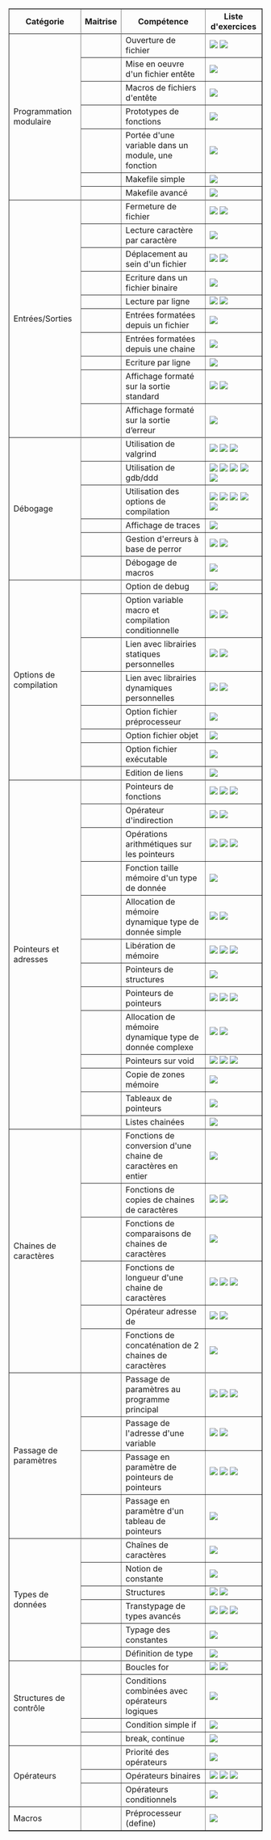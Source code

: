 <html>
<meta http-equiv="content-type" content="text/html; charset=utf-8" />
<link rel="stylesheet" href="../.progress/sommaire.css" type="text/css" />
<title>Sommaire des exercices</title>
<table border="1" id="sommaire">
<tr><th>Catégorie</th><th>Maitrise</th><th>Compétence</th><th>Liste d&#x27;exercices</th></tr>
<tr><td rowspan="8">Programmation modulaire</td></tr>
<tr><td width="50"></td><td>Ouverture de fichier</td><td><a href=exercices/daddy-cool><img src="https://img.shields.io/static/v1.svg?label=daddy-cool&message=0&color=brightgreen" /></a> <a href=exercices/jedi><img src="https://img.shields.io/static/v1.svg?label=jedi&message=0&color=yellow" /></a> </td></tr>
<tr><td width="50"></td><td>Mise en oeuvre d'un fichier entête</td><td><a href=exercices/morse><img src="https://img.shields.io/static/v1.svg?label=morse&message=0&color=yellow" /></a> </td></tr>
<tr><td width="50"></td><td>Macros de fichiers d'entête</td><td><a href=exercices/morse><img src="https://img.shields.io/static/v1.svg?label=morse&message=0&color=yellow" /></a> </td></tr>
<tr><td width="50"></td><td>Prototypes de fonctions</td><td><a href=exercices/morse><img src="https://img.shields.io/static/v1.svg?label=morse&message=0&color=yellow" /></a> </td></tr>
<tr><td width="50"></td><td>Portée d'une variable dans un module, une fonction</td><td><a href=exercices/morse><img src="https://img.shields.io/static/v1.svg?label=morse&message=0&color=yellow" /></a> </td></tr>
<tr><td width="50"></td><td>Makefile simple</td><td><a href=exercices/morse><img src="https://img.shields.io/static/v1.svg?label=morse&message=0&color=yellow" /></a> </td></tr>
<tr><td width="50"></td><td>Makefile avancé</td><td><a href=exercices/makemorse><img src="https://img.shields.io/static/v1.svg?label=makemorse&message=0&color=yellow" /></a> </td></tr>
<tr><td rowspan="11">Entrées/Sorties</td></tr>
<tr><td width="50"></td><td>Fermeture de fichier</td><td><a href=exercices/daddy-cool><img src="https://img.shields.io/static/v1.svg?label=daddy-cool&message=0&color=brightgreen" /></a> <a href=exercices/jedi><img src="https://img.shields.io/static/v1.svg?label=jedi&message=0&color=yellow" /></a> </td></tr>
<tr><td width="50"></td><td>Lecture caractère par caractère</td><td><a href=exercices/daddy-cool><img src="https://img.shields.io/static/v1.svg?label=daddy-cool&message=0&color=brightgreen" /></a> </td></tr>
<tr><td width="50"></td><td>Déplacement au sein d'un fichier</td><td><a href=exercices/daddy-cool><img src="https://img.shields.io/static/v1.svg?label=daddy-cool&message=0&color=brightgreen" /></a> <a href=exercices/jedi><img src="https://img.shields.io/static/v1.svg?label=jedi&message=0&color=yellow" /></a> </td></tr>
<tr><td width="50"></td><td>Ecriture dans un fichier binaire</td><td><a href=exercices/jedi><img src="https://img.shields.io/static/v1.svg?label=jedi&message=0&color=yellow" /></a> </td></tr>
<tr><td width="50"></td><td>Lecture par ligne</td><td><a href=exercices/stdtruc><img src="https://img.shields.io/static/v1.svg?label=stdtruc&message=0&color=brightgreen" /></a> <a href=exercices/jedi><img src="https://img.shields.io/static/v1.svg?label=jedi&message=0&color=yellow" /></a> </td></tr>
<tr><td width="50"></td><td>Entrées formatées depuis un fichier</td><td><a href=exercices/jedi><img src="https://img.shields.io/static/v1.svg?label=jedi&message=0&color=yellow" /></a> </td></tr>
<tr><td width="50"></td><td>Entrées formatées depuis une chaine</td><td><a href=exercices/jedi><img src="https://img.shields.io/static/v1.svg?label=jedi&message=0&color=yellow" /></a> </td></tr>
<tr><td width="50"></td><td>Ecriture par ligne</td><td><a href=exercices/stdtruc><img src="https://img.shields.io/static/v1.svg?label=stdtruc&message=0&color=brightgreen" /></a> </td></tr>
<tr><td width="50"></td><td>Affichage formaté sur la sortie standard</td><td><a href=exercices/stdtruc><img src="https://img.shields.io/static/v1.svg?label=stdtruc&message=0&color=brightgreen" /></a> <a href=exercices/bingo><img src="https://img.shields.io/static/v1.svg?label=bingo&message=0&color=brightgreen" /></a> </td></tr>
<tr><td width="50"></td><td>Affichage formaté sur la sortie d’erreur</td><td><a href=exercices/stdtruc><img src="https://img.shields.io/static/v1.svg?label=stdtruc&message=0&color=brightgreen" /></a> </td></tr>
<tr><td rowspan="7">Débogage</td></tr>
<tr><td width="50"></td><td>Utilisation de valgrind</td><td><a href=exercices/debogage-trace><img src="https://img.shields.io/static/v1.svg?label=debogage-trace&message=0&color=yellow" /></a> <a href=exercices/debogage-exo4><img src="https://img.shields.io/static/v1.svg?label=debogage-exo4&message=0&color=red" /></a> <a href=exercices/debogage-exo8><img src="https://img.shields.io/static/v1.svg?label=debogage-exo8&message=0&color=red" /></a> </td></tr>
<tr><td width="50"></td><td>Utilisation de gdb/ddd</td><td><a href=exercices/debogage-exo2><img src="https://img.shields.io/static/v1.svg?label=debogage-exo2&message=0&color=brightgreen" /></a> <a href=exercices/debogage-trace><img src="https://img.shields.io/static/v1.svg?label=debogage-trace&message=0&color=yellow" /></a> <a href=exercices/debogage-exo6><img src="https://img.shields.io/static/v1.svg?label=debogage-exo6&message=0&color=yellow" /></a> <a href=exercices/debogage-exo4><img src="https://img.shields.io/static/v1.svg?label=debogage-exo4&message=0&color=red" /></a> <a href=exercices/debogage-exo8><img src="https://img.shields.io/static/v1.svg?label=debogage-exo8&message=0&color=red" /></a> </td></tr>
<tr><td width="50"></td><td>Utilisation des options de compilation</td><td><a href=exercices/debogage-exo2><img src="https://img.shields.io/static/v1.svg?label=debogage-exo2&message=0&color=brightgreen" /></a> <a href=exercices/debogage-trace><img src="https://img.shields.io/static/v1.svg?label=debogage-trace&message=0&color=yellow" /></a> <a href=exercices/debogage-exo6><img src="https://img.shields.io/static/v1.svg?label=debogage-exo6&message=0&color=yellow" /></a> <a href=exercices/debogage-exo4><img src="https://img.shields.io/static/v1.svg?label=debogage-exo4&message=0&color=red" /></a> <a href=exercices/debogage-exo8><img src="https://img.shields.io/static/v1.svg?label=debogage-exo8&message=0&color=red" /></a> </td></tr>
<tr><td width="50"></td><td>Affichage de traces</td><td><a href=exercices/debogage-trace><img src="https://img.shields.io/static/v1.svg?label=debogage-trace&message=0&color=yellow" /></a> </td></tr>
<tr><td width="50"></td><td>Gestion d'erreurs à base de perror</td><td><a href=exercices/bingo><img src="https://img.shields.io/static/v1.svg?label=bingo&message=0&color=brightgreen" /></a> <a href=exercices/contact><img src="https://img.shields.io/static/v1.svg?label=contact&message=0&color=yellow" /></a> </td></tr>
<tr><td width="50"></td><td>Débogage de macros</td><td><a href=exercices/debogage-exo2><img src="https://img.shields.io/static/v1.svg?label=debogage-exo2&message=0&color=brightgreen" /></a> </td></tr>
<tr><td rowspan="9">Options de compilation</td></tr>
<tr><td width="50"></td><td>Option de debug</td><td><a href=exercices/debogage-exo6><img src="https://img.shields.io/static/v1.svg?label=debogage-exo6&message=0&color=yellow" /></a> </td></tr>
<tr><td width="50"></td><td>Option variable macro et compilation conditionnelle</td><td><a href=exercices/divflot><img src="https://img.shields.io/static/v1.svg?label=divflot&message=0&color=brightgreen" /></a> <a href=exercices/ifdef><img src="https://img.shields.io/static/v1.svg?label=ifdef&message=0&color=yellow" /></a> </td></tr>
<tr><td width="50"></td><td>Lien avec librairies statiques personnelles</td><td><a href=exercices/sdl><img src="https://img.shields.io/static/v1.svg?label=sdl&message=0&color=brightgreen" /></a> <a href=exercices/makemorse><img src="https://img.shields.io/static/v1.svg?label=makemorse&message=0&color=yellow" /></a> </td></tr>
<tr><td width="50"></td><td>Lien avec librairies dynamiques personnelles</td><td><a href=exercices/sdl><img src="https://img.shields.io/static/v1.svg?label=sdl&message=0&color=brightgreen" /></a> <a href=exercices/makemorse><img src="https://img.shields.io/static/v1.svg?label=makemorse&message=0&color=yellow" /></a> </td></tr>
<tr><td width="50"></td><td>Option fichier préprocesseur</td><td><a href=exercices/debogage-exo2><img src="https://img.shields.io/static/v1.svg?label=debogage-exo2&message=0&color=brightgreen" /></a> </td></tr>
<tr><td width="50"></td><td>Option fichier objet</td><td><a href=exercices/sdl><img src="https://img.shields.io/static/v1.svg?label=sdl&message=0&color=brightgreen" /></a> </td></tr>
<tr><td width="50"></td><td>Option fichier exécutable</td><td><a href=exercices/sdl><img src="https://img.shields.io/static/v1.svg?label=sdl&message=0&color=brightgreen" /></a> </td></tr>
<tr><td width="50"></td><td>Edition de liens</td><td><a href=exercices/sdl><img src="https://img.shields.io/static/v1.svg?label=sdl&message=0&color=brightgreen" /></a> </td></tr>
<tr><td rowspan="14">Pointeurs et adresses</td></tr>
<tr><td width="50"></td><td>Pointeurs de fonctions</td><td><a href=exercices/debogage-exo6><img src="https://img.shields.io/static/v1.svg?label=debogage-exo6&message=0&color=yellow" /></a> <a href=exercices/perf><img src="https://img.shields.io/static/v1.svg?label=perf&message=0&color=yellow" /></a> <a href=exercices/quicksort><img src="https://img.shields.io/static/v1.svg?label=quicksort&message=0&color=red" /></a> </td></tr>
<tr><td width="50"></td><td>Opérateur d'indirection</td><td><a href=exercices/bigbucks><img src="https://img.shields.io/static/v1.svg?label=bigbucks&message=0&color=red" /></a> <a href=exercices/slab><img src="https://img.shields.io/static/v1.svg?label=slab&message=0&color=red" /></a> </td></tr>
<tr><td width="50"></td><td>Opérations arithmétiques sur les pointeurs</td><td><a href=exercices/bigbucks><img src="https://img.shields.io/static/v1.svg?label=bigbucks&message=0&color=red" /></a> <a href=exercices/void><img src="https://img.shields.io/static/v1.svg?label=void&message=0&color=red" /></a> <a href=exercices/debogage-exo8><img src="https://img.shields.io/static/v1.svg?label=debogage-exo8&message=0&color=red" /></a> </td></tr>
<tr><td width="50"></td><td>Fonction taille mémoire d'un type de donnée</td><td><a href=exercices/bigbucks><img src="https://img.shields.io/static/v1.svg?label=bigbucks&message=0&color=red" /></a> </td></tr>
<tr><td width="50"></td><td>Allocation de mémoire dynamique type de donnée simple</td><td><a href=exercices/bingo><img src="https://img.shields.io/static/v1.svg?label=bingo&message=0&color=brightgreen" /></a> <a href=exercices/bigbucks><img src="https://img.shields.io/static/v1.svg?label=bigbucks&message=0&color=red" /></a> </td></tr>
<tr><td width="50"></td><td>Libération de mémoire</td><td><a href=exercices/contact><img src="https://img.shields.io/static/v1.svg?label=contact&message=0&color=yellow" /></a> <a href=exercices/bigbucks><img src="https://img.shields.io/static/v1.svg?label=bigbucks&message=0&color=red" /></a> <a href=exercices/slab><img src="https://img.shields.io/static/v1.svg?label=slab&message=0&color=red" /></a> </td></tr>
<tr><td width="50"></td><td>Pointeurs de structures</td><td><a href=exercices/bigbucks><img src="https://img.shields.io/static/v1.svg?label=bigbucks&message=0&color=red" /></a> </td></tr>
<tr><td width="50"></td><td>Pointeurs de pointeurs</td><td><a href=exercices/contact><img src="https://img.shields.io/static/v1.svg?label=contact&message=0&color=yellow" /></a> <a href=exercices/bigbucks><img src="https://img.shields.io/static/v1.svg?label=bigbucks&message=0&color=red" /></a> <a href=exercices/slab><img src="https://img.shields.io/static/v1.svg?label=slab&message=0&color=red" /></a> </td></tr>
<tr><td width="50"></td><td>Allocation de mémoire dynamique type de donnée complexe</td><td><a href=exercices/contact><img src="https://img.shields.io/static/v1.svg?label=contact&message=0&color=yellow" /></a> <a href=exercices/slab><img src="https://img.shields.io/static/v1.svg?label=slab&message=0&color=red" /></a> </td></tr>
<tr><td width="50"></td><td>Pointeurs sur void</td><td><a href=exercices/void><img src="https://img.shields.io/static/v1.svg?label=void&message=0&color=red" /></a> <a href=exercices/slab><img src="https://img.shields.io/static/v1.svg?label=slab&message=0&color=red" /></a> <a href=exercices/quicksort><img src="https://img.shields.io/static/v1.svg?label=quicksort&message=0&color=red" /></a> </td></tr>
<tr><td width="50"></td><td>Copie de zones mémoire</td><td><a href=exercices/speed><img src="https://img.shields.io/static/v1.svg?label=speed&message=0&color=brightgreen" /></a> </td></tr>
<tr><td width="50"></td><td>Tableaux de pointeurs</td><td><a href=exercices/slab><img src="https://img.shields.io/static/v1.svg?label=slab&message=0&color=red" /></a> </td></tr>
<tr><td width="50"></td><td>Listes chainées</td><td><a href=exercices/slab><img src="https://img.shields.io/static/v1.svg?label=slab&message=0&color=red" /></a> </td></tr>
<tr><td rowspan="7">Chaines de caractères</td></tr>
<tr><td width="50"></td><td>Fonctions de conversion d'une chaine de caractères en entier</td><td><a href=exercices/jedi><img src="https://img.shields.io/static/v1.svg?label=jedi&message=0&color=yellow" /></a> </td></tr>
<tr><td width="50"></td><td>Fonctions de copies de chaines de caractères</td><td><a href=exercices/morse><img src="https://img.shields.io/static/v1.svg?label=morse&message=0&color=yellow" /></a> <a href=exercices/contact><img src="https://img.shields.io/static/v1.svg?label=contact&message=0&color=yellow" /></a> </td></tr>
<tr><td width="50"></td><td>Fonctions de comparaisons de chaines de caractères</td><td><a href=exercices/morse><img src="https://img.shields.io/static/v1.svg?label=morse&message=0&color=yellow" /></a> </td></tr>
<tr><td width="50"></td><td>Fonctions de longueur d'une chaine de caractères</td><td><a href=exercices/morse><img src="https://img.shields.io/static/v1.svg?label=morse&message=0&color=yellow" /></a> <a href=exercices/contact><img src="https://img.shields.io/static/v1.svg?label=contact&message=0&color=yellow" /></a> <a href=exercices/concatenation><img src="https://img.shields.io/static/v1.svg?label=concatenation&message=0&color=yellow" /></a> </td></tr>
<tr><td width="50"></td><td>Opérateur adresse de</td><td><a href=exercices/bigbucks><img src="https://img.shields.io/static/v1.svg?label=bigbucks&message=0&color=red" /></a> <a href=exercices/slab><img src="https://img.shields.io/static/v1.svg?label=slab&message=0&color=red" /></a> </td></tr>
<tr><td width="50"></td><td>Fonctions de concaténation de 2 chaines de caractères</td><td><a href=exercices/concatenation><img src="https://img.shields.io/static/v1.svg?label=concatenation&message=0&color=yellow" /></a> </td></tr>
<tr><td rowspan="5">Passage de paramètres</td></tr>
<tr><td width="50"></td><td>Passage de paramètres au programme principal</td><td><a href=exercices/jedi><img src="https://img.shields.io/static/v1.svg?label=jedi&message=0&color=yellow" /></a> <a href=exercices/concatenation><img src="https://img.shields.io/static/v1.svg?label=concatenation&message=0&color=yellow" /></a> <a href=exercices/slab><img src="https://img.shields.io/static/v1.svg?label=slab&message=0&color=red" /></a> </td></tr>
<tr><td width="50"></td><td>Passage de l'adresse d'une variable</td><td><a href=exercices/bigbucks><img src="https://img.shields.io/static/v1.svg?label=bigbucks&message=0&color=red" /></a> <a href=exercices/slab><img src="https://img.shields.io/static/v1.svg?label=slab&message=0&color=red" /></a> </td></tr>
<tr><td width="50"></td><td>Passage en paramètre de pointeurs de pointeurs</td><td><a href=exercices/contact><img src="https://img.shields.io/static/v1.svg?label=contact&message=0&color=yellow" /></a> <a href=exercices/slab><img src="https://img.shields.io/static/v1.svg?label=slab&message=0&color=red" /></a> <a href=exercices/debogage-exo4><img src="https://img.shields.io/static/v1.svg?label=debogage-exo4&message=0&color=red" /></a> </td></tr>
<tr><td width="50"></td><td>Passage en paramètre d'un tableau de pointeurs</td><td><a href=exercices/debogage-exo4><img src="https://img.shields.io/static/v1.svg?label=debogage-exo4&message=0&color=red" /></a> </td></tr>
<tr><td rowspan="7">Types de données</td></tr>
<tr><td width="50"></td><td>Chaînes de caractères</td><td><a href=exercices/morse><img src="https://img.shields.io/static/v1.svg?label=morse&message=0&color=yellow" /></a> </td></tr>
<tr><td width="50"></td><td>Notion de constante</td><td><a href=exercices/morse><img src="https://img.shields.io/static/v1.svg?label=morse&message=0&color=yellow" /></a> </td></tr>
<tr><td width="50"></td><td>Structures</td><td><a href=exercices/bigbucks><img src="https://img.shields.io/static/v1.svg?label=bigbucks&message=0&color=red" /></a> <a href=exercices/slab><img src="https://img.shields.io/static/v1.svg?label=slab&message=0&color=red" /></a> </td></tr>
<tr><td width="50"></td><td>Transtypage de types avancés</td><td><a href=exercices/bigbucks><img src="https://img.shields.io/static/v1.svg?label=bigbucks&message=0&color=red" /></a> <a href=exercices/void><img src="https://img.shields.io/static/v1.svg?label=void&message=0&color=red" /></a> <a href=exercices/quicksort><img src="https://img.shields.io/static/v1.svg?label=quicksort&message=0&color=red" /></a> </td></tr>
<tr><td width="50"></td><td>Typage des constantes</td><td><a href=exercices/profiler><img src="https://img.shields.io/static/v1.svg?label=profiler&message=0&color=brightgreen" /></a> </td></tr>
<tr><td width="50"></td><td>Définition de type</td><td><a href=exercices/typedef><img src="https://img.shields.io/static/v1.svg?label=typedef&message=0&color=brightgreen" /></a> </td></tr>
<tr><td rowspan="5">Structures de contrôle</td></tr>
<tr><td width="50"></td><td>Boucles for</td><td><a href=exercices/bingo><img src="https://img.shields.io/static/v1.svg?label=bingo&message=0&color=brightgreen" /></a> <a href=exercices/morse><img src="https://img.shields.io/static/v1.svg?label=morse&message=0&color=yellow" /></a> </td></tr>
<tr><td width="50"></td><td>Conditions combinées avec opérateurs logiques</td><td><a href=exercices/speed><img src="https://img.shields.io/static/v1.svg?label=speed&message=0&color=brightgreen" /></a> </td></tr>
<tr><td width="50"></td><td>Condition simple if</td><td><a href=exercices/bingo><img src="https://img.shields.io/static/v1.svg?label=bingo&message=0&color=brightgreen" /></a> </td></tr>
<tr><td width="50"></td><td>break, continue</td><td><a href=exercices/bingo><img src="https://img.shields.io/static/v1.svg?label=bingo&message=0&color=brightgreen" /></a> </td></tr>
<tr><td rowspan="4">Opérateurs</td></tr>
<tr><td width="50"></td><td>Priorité des opérateurs</td><td><a href=exercices/debogage-exo2><img src="https://img.shields.io/static/v1.svg?label=debogage-exo2&message=0&color=brightgreen" /></a> </td></tr>
<tr><td width="50"></td><td>Opérateurs binaires</td><td><a href=exercices/profiler><img src="https://img.shields.io/static/v1.svg?label=profiler&message=0&color=brightgreen" /></a> <a href=exercices/perf><img src="https://img.shields.io/static/v1.svg?label=perf&message=0&color=yellow" /></a> <a href=exercices/void><img src="https://img.shields.io/static/v1.svg?label=void&message=0&color=red" /></a> </td></tr>
<tr><td width="50"></td><td>Opérateurs conditionnels</td><td><a href=exercices/void><img src="https://img.shields.io/static/v1.svg?label=void&message=0&color=red" /></a> </td></tr>
<tr><td rowspan="2">Macros</td></tr>
<tr><td width="50"></td><td>Préprocesseur (define)</td><td><a href=exercices/divflot><img src="https://img.shields.io/static/v1.svg?label=divflot&message=0&color=brightgreen" /></a> </td></tr>
</table>
</html>